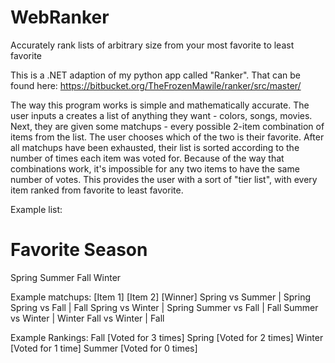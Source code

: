 # WebRanker
Accurately rank lists of arbitrary size from your most favorite to least favorite

This is a .NET adaption of my python app called "Ranker". That can be found
here: https://bitbucket.org/TheFrozenMawile/ranker/src/master/

The way this program works is simple and mathematically accurate. The user inputs
a creates a list of anything they want - colors, songs, movies. Next, they are
given some matchups - every possible 2-item combination of items from the list.
The user chooses which of the two is their favorite. After all matchups have
been exhausted, their list is sorted according to the number of times each item
was voted for. Because of the way that combinations work, it's impossible for
any two items to have the same number of votes. This provides the user with a
sort of "tier list", with every item ranked from favorite to least favorite.

Example list:

# Favorite Season
Spring
Summer
Fall
Winter

Example matchups:
[Item 1]  [Item 2] [Winner]
Spring vs Summer | Spring
Spring vs Fall   | Fall
Spring vs Winter | Spring
Summer vs Fall   | Fall
Summer vs Winter | Winter
Fall vs Winter   | Fall

Example Rankings:
Fall   [Voted for 3 times]
Spring [Voted for 2 times]
Winter [Voted for 1 time]
Summer [Voted for 0 times]